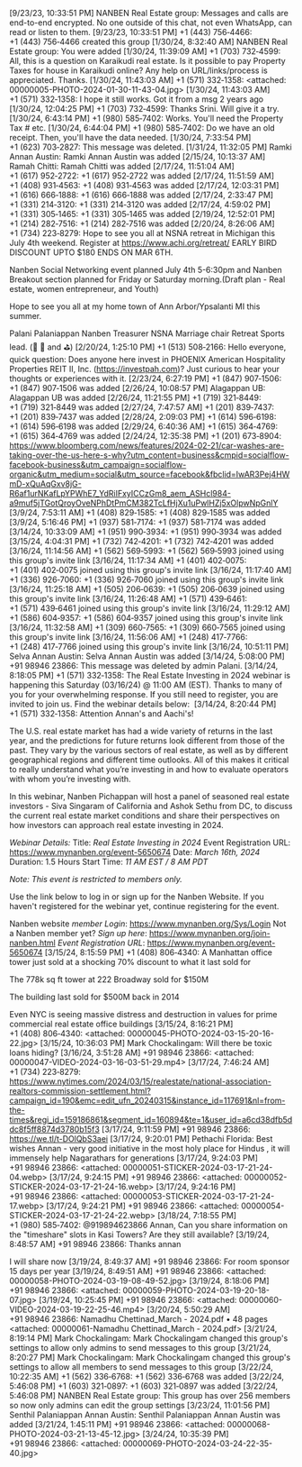 [9/23/23, 10:33:51 PM] NANBEN Real Estate group: ‎Messages and calls are end-to-end encrypted. No one outside of this chat, not even WhatsApp, can read or listen to them.
[9/23/23, 10:33:51 PM] ‪+1 (443) 756‑4466‬: ‎‪+1 (443) 756‑4466‬ created this group
[1/30/24, 8:32:40 AM] NANBEN Real Estate group: ‎You were added
[1/30/24, 11:39:09 AM] ‪+1 (703) 732‑4599‬: All, this is a question on Karaikudi real estate. Is it possible to pay Property Taxes for house in Karaikudi online? Any help on URL/links/process is appreciated. Thanks.
‎[1/30/24, 11:43:03 AM] ‪+1 (571) 332‑1358‬: ‎<attached: 00000005-PHOTO-2024-01-30-11-43-04.jpg>
[1/30/24, 11:43:03 AM] ‪+1 (571) 332‑1358‬: I hope it still works. Got it from a msg 2 years ago 
[1/30/24, 12:04:25 PM] ‪+1 (703) 732‑4599‬: Thanks Srini. Will give it a try.
[1/30/24, 6:43:14 PM] ‪+1 (980) 585‑7402‬: Works.
You'll need the Property Tax # etc.
[1/30/24, 6:44:04 PM] ‪+1 (980) 585‑7402‬: Do we have an old receipt. Then, you'll have the data needed.
[1/30/24, 7:33:54 PM] ‪+1 (623) 703‑2827‬: ‎This message was deleted.
[1/31/24, 11:32:05 PM] Ramki Annan Austin: ‎Ramki Annan Austin was added
[2/15/24, 10:13:37 AM] Ramah Chitti: ‎Ramah Chitti was added
[2/17/24, 11:51:04 AM] ‪+1 (617) 952‑2722‬: ‎‪+1 (617) 952‑2722‬ was added
[2/17/24, 11:51:59 AM] ‪+1 (408) 931‑4563‬: ‎‪+1 (408) 931‑4563‬ was added
[2/17/24, 12:03:31 PM] ‪+1 (616) 666‑1888‬: ‎‪+1 (616) 666‑1888‬ was added
[2/17/24, 2:33:47 PM] ‪+1 (331) 214‑3120‬: ‎‪+1 (331) 214‑3120‬ was added
[2/17/24, 4:59:02 PM] ‪+1 (331) 305‑1465‬: ‎‪+1 (331) 305‑1465‬ was added
[2/19/24, 12:52:01 PM] ‪+1 (214) 282‑7516‬: ‎‪+1 (214) 282‑7516‬ was added
[2/20/24, 8:26:06 AM] ‪+1 (734) 223‑8279‬: Hope to see you all at NSNA retreat in Michigan this July 4th weekend. Register at 
https://www.achi.org/retreat/ 
EARLY BIRD DISCOUNT
UPTO $180 ENDS ON MAR 6TH. 

Nanben Social Networking event planned July 4th 5-6:30pm and Nanben Breakout section planned for Friday or Saturday morning.(Draft plan - Real estate, women entrepreneur, and Youth)

Hope to see you all at my home town of Ann Arbor/Ypsalanti MI this summer. 

Palani Palaniappan
Nanben Treasurer
NSNA Marriage chair
Retreat Sports lead. (🏏  🏐 and ⛳️)
[2/20/24, 1:25:10 PM] ‪+1 (513) 508‑2166‬: Hello everyone, quick question: Does anyone here invest in PHOENIX American Hospitality Properties REIT II, Inc. (https://investpah.com)? Just curious to hear your thoughts or experiences with it.
[2/23/24, 6:27:19 PM] ‪+1 (847) 907‑1506‬: ‎‪+1 (847) 907‑1506‬ was added
[2/26/24, 10:08:57 PM] Alagappan UB: ‎Alagappan UB was added
[2/26/24, 11:21:55 PM] ‪+1 (719) 321‑8449‬: ‎‪+1 (719) 321‑8449‬ was added
[2/27/24, 7:47:57 AM] ‪+1 (201) 839‑7437‬: ‎‪+1 (201) 839‑7437‬ was added
[2/28/24, 2:09:03 PM] ‪+1 (614) 596‑6198‬: ‎‪+1 (614) 596‑6198‬ was added
[2/29/24, 6:40:36 AM] ‪+1 (615) 364‑4769‬: ‎‪+1 (615) 364‑4769‬ was added
[2/24/24, 12:35:38 PM] ‪+1 (201) 673‑8904‬: https://www.bloomberg.com/news/features/2024-02-21/car-washes-are-taking-over-the-us-here-s-why?utm_content=business&cmpid=socialflow-facebook-business&utm_campaign=socialflow-organic&utm_medium=social&utm_source=facebook&fbclid=IwAR3Pej4HWmD-xQuAqGxv8jG-R6af1urNKafLpYPWhE7_YdRiIFxyICCzGm8_aem_ASHcl984-a9muf5jTGotQroyOveNPhDtPmCM382TcLfHjXu1uPwlHZj5xOlpwNpGnlY
[3/9/24, 7:53:11 AM] ‪+1 (408) 829‑1585‬: ‎‪+1 (408) 829‑1585‬ was added
[3/9/24, 5:16:46 PM] ‪+1 (937) 581‑7174‬: ‎‪+1 (937) 581‑7174‬ was added
[3/14/24, 10:33:09 AM] ‪+1 (951) 990‑3934‬: ‎‪+1 (951) 990‑3934‬ was added
[3/15/24, 4:04:31 PM] ‪+1 (732) 742‑4201‬: ‎‪+1 (732) 742‑4201‬ was added
[3/16/24, 11:14:56 AM] ‪+1 (562) 569‑5993‬: ‎‪+1 (562) 569‑5993‬ joined using this group's invite link
[3/16/24, 11:17:34 AM] ‪+1 (401) 402‑0075‬: ‎‪+1 (401) 402‑0075‬ joined using this group's invite link
[3/16/24, 11:17:40 AM] ‪+1 (336) 926‑7060‬: ‎‪+1 (336) 926‑7060‬ joined using this group's invite link
[3/16/24, 11:25:18 AM] ‪+1 (505) 206‑0639‬: ‎‪+1 (505) 206‑0639‬ joined using this group's invite link
[3/16/24, 11:26:48 AM] ‪+1 (571) 439‑6461‬: ‎‪+1 (571) 439‑6461‬ joined using this group's invite link
[3/16/24, 11:29:12 AM] ‪+1 (586) 604‑9357‬: ‎‪+1 (586) 604‑9357‬ joined using this group's invite link
[3/16/24, 11:32:58 AM] ‪+1 (309) 660‑7565‬: ‎‪+1 (309) 660‑7565‬ joined using this group's invite link
[3/16/24, 11:56:06 AM] ‪+1 (248) 417‑7766‬: ‎‪+1 (248) 417‑7766‬ joined using this group's invite link
[3/16/24, 10:51:11 PM] Selva Annan Austin: ‎Selva Annan Austin was added
[3/14/24, 5:08:00 PM] ‪+91 98946 23866‬: ‎This message was deleted by admin Palani.
[3/14/24, 8:18:05 PM] ‪+1 (571) 332‑1358‬: The Real Estate Investing in 2024 webinar is happening this Saturday (03/16/24) @ 11:00 AM (EST). Thanks to many of you for your overwhelming response. If you still need to register, you are invited to join us. Find the webinar details below: ‎<This message was edited>
[3/14/24, 8:20:44 PM] ‪+1 (571) 332‑1358‬: Attention Annan's and Aachi's!

The U.S. real estate market has had a wide variety of returns in the last year, and the predictions for future returns look different from those of the past. They vary by the various sectors of real estate, as well as by different geographical regions and different time outlooks. All of this makes it critical to really understand what you’re investing in and how to evaluate operators with whom you’re investing with.

In this webinar, Nanben Pichappan will host a panel of seasoned real estate investors - Siva Singaram of California and Ashok Sethu from DC, to discuss the current real estate market conditions and share their perspectives on how investors can approach real estate investing in 2024.

*Webinar Details:*
Title: *Real Estate Investing in 2024*
Event Registration URL: https://www.mynanben.org/event-5650674
Date: *March 16th, 2024*
Duration: 1.5 Hours
Start Time: *11 AM EST / 8 AM PDT*

*Note: This event is restricted to members only.*

Use the link below to log in or sign up for the Nanben Website. If you haven't registered for the webinar yet, continue registering for the event.

Nanben website *member Login*: https://www.mynanben.org/Sys/Login
Not a Nanben member yet? *Sign up here*: https://www.mynanben.org/join-nanben.html
*Event Registration URL*: https://www.mynanben.org/event-5650674
[3/15/24, 8:15:59 PM] ‪+1 (408) 806‑4340‬: A Manhattan office tower just sold at a shocking 70% discount to what it last sold for

The 778k sq ft tower at 222 Broadway sold for $150M

The building last sold for $500M back in 2014

Even NYC is seeing massive distress and destruction in values for prime commercial real estate office buildings
‎[3/15/24, 8:16:21 PM] ‪+1 (408) 806‑4340‬: ‎<attached: 00000045-PHOTO-2024-03-15-20-16-22.jpg>
[3/15/24, 10:36:03 PM] Mark Chockalingam: Will there be toxic loans hiding?
‎[3/16/24, 3:51:28 AM] ‪+91 98946 23866‬: ‎<attached: 00000047-VIDEO-2024-03-16-03-51-29.mp4>
[3/17/24, 7:46:24 AM] ‪+1 (734) 223‑8279‬: https://www.nytimes.com/2024/03/15/realestate/national-association-realtors-commission-settlement.html?campaign_id=190&emc=edit_ufn_20240315&instance_id=117691&nl=from-the-times&regi_id=159186861&segment_id=160894&te=1&user_id=a6cd38dfb5ddc8f5ff8874d3780b15f3
[3/17/24, 9:11:59 PM] ‪+91 98946 23866‬: https://we.tl/t-DOlQbS3aei
[3/17/24, 9:20:01 PM] Pethachi Florida: Best wishes Annan - very good initiative in the most holy place for Hindus , it will immensely help Nagarathars for generations
‎[3/17/24, 9:24:03 PM] ‪+91 98946 23866‬: ‎<attached: 00000051-STICKER-2024-03-17-21-24-04.webp>
‎[3/17/24, 9:24:15 PM] ‪+91 98946 23866‬: ‎<attached: 00000052-STICKER-2024-03-17-21-24-16.webp>
‎[3/17/24, 9:24:16 PM] ‪+91 98946 23866‬: ‎<attached: 00000053-STICKER-2024-03-17-21-24-17.webp>
‎[3/17/24, 9:24:21 PM] ‪+91 98946 23866‬: ‎<attached: 00000054-STICKER-2024-03-17-21-24-22.webp>
[3/18/24, 7:18:55 PM] ‪+1 (980) 585‑7402‬: @919894623866 Annan, Can you share information on the "timeshare" slots in Kasi Towers? Are they still available?
[3/19/24, 8:48:57 AM] ‪+91 98946 23866‬: Thanks annan 

I will share now
[3/19/24, 8:49:37 AM] ‪+91 98946 23866‬: For room sponsor 15 days per year
‎[3/19/24, 8:49:51 AM] ‪+91 98946 23866‬: ‎<attached: 00000058-PHOTO-2024-03-19-08-49-52.jpg>
‎[3/19/24, 8:18:06 PM] ‪+91 98946 23866‬: ‎<attached: 00000059-PHOTO-2024-03-19-20-18-07.jpg>
‎[3/19/24, 10:25:45 PM] ‪+91 98946 23866‬: ‎<attached: 00000060-VIDEO-2024-03-19-22-25-46.mp4>
‎[3/20/24, 5:50:29 AM] ‪+91 98946 23866‬: Namadhu Chettinad_March - 2024.pdf • ‎48 pages ‎<attached: 00000061-Namadhu Chettinad_March - 2024.pdf>
[3/21/24, 8:19:14 PM] Mark Chockalingam: ‎Mark Chockalingam changed this group's settings to allow only admins to send messages to this group
[3/21/24, 8:20:27 PM] Mark Chockalingam: ‎Mark Chockalingam changed this group's settings to allow all members to send messages to this group
[3/22/24, 10:22:35 AM] ‪+1 (562) 336‑6768‬: ‎‪+1 (562) 336‑6768‬ was added
[3/22/24, 5:46:08 PM] ‪+1 (603) 321‑0897‬: ‎‪+1 (603) 321‑0897‬ was added
[3/22/24, 5:46:08 PM] NANBEN Real Estate group: ‎This group has over 256 members so now only admins can edit the group settings
[3/23/24, 11:01:56 PM] Senthil Palaniappan Annan Austin: ‎Senthil Palaniappan Annan Austin was added
‎[3/21/24, 1:45:11 PM] ‪+91 98946 23866‬: ‎<attached: 00000068-PHOTO-2024-03-21-13-45-12.jpg>
‎[3/24/24, 10:35:39 PM] ‪+91 98946 23866‬: ‎<attached: 00000069-PHOTO-2024-03-24-22-35-40.jpg>
